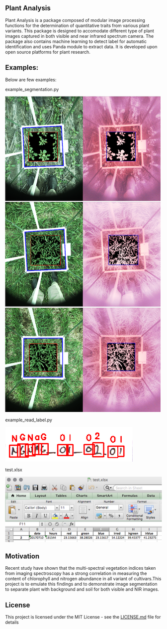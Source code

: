 ## Plant Analysis
Plant Analysis is a package composed of modular image processing functions for the determination of quantitative traits from various plant variants. This package is designed to accomodate different type of plant images captured in both visible and near infrared spectrum camera. The package also contains machine learning to detect label for automatic identification and uses Panda module to extract data. It is developed upon open source platforms for plant research.

## Examples:
Below are few examples:

example_segmentation.py

![alt text](https://github.com/godzmaru/PlantAnalysis/blob/master/docs/Screen_Shot_img_0.png)
![alt text](https://github.com/godzmaru/PlantAnalysis/blob/master/docs/Screen_Shot_img_1.png)
![alt text](https://github.com/godzmaru/PlantAnalysis/blob/master/docs/Screen_Shot_img_2.png)

example_read_label.py

![alt text](https://github.com/godzmaru/PlantAnalysis/blob/master/docs/Screen_Shot_img_4.png)

test.xlsx

![alt text](https://github.com/godzmaru/PlantAnalysis/blob/master/docs/Screen_Shot_2.png)

## Motivation
Recent study have shown that the multi-spectral vegetation indices taken from imaging spectroscopy has a strong correlation in measuring the content of chlorophyll and  nitrogen abundance in all variant of cultivars.This project is to emulate this findings and to demonstrate image segmentation to separate plant with background and soil for both visible and NIR images.

## License

This project is licensed under the MIT License - see the [LICENSE.md](LICENSE) file for details
